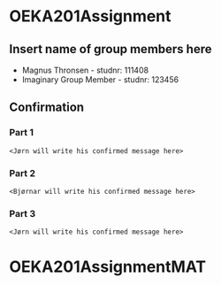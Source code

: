 # OEKA201Assignment

## Insert name of group members here

- Magnus Thronsen - studnr: 111408
- Imaginary Group Member - studnr: 123456
  

## Confirmation
### Part 1
`<Jørn will write his confirmed message here> `
### Part 2
`<Bjørnar will write his confirmed message here> `
### Part 3
`<Jørn will write his confirmed message here> `


# OEKA201AssignmentMAT

